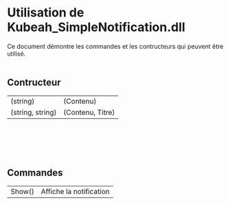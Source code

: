 <h1>Utilisation de Kubeah_SimpleNotification.dll</h1>
Ce document démontre les commandes et les contructeurs qui peuvent être utilisé.
<br></br>

<h2>Contructeur</h2>
<table>
   <tr>
       <td>(string)</td>
       <td>(Contenu)</td>
   </tr>
   <tr>
       <td>(string, string)</td>
       <td>(Contenu, Titre)</td>
   </tr>
</table>
<br></br>
<br></br>
<h2>Commandes</h2>
<table>
   <tr>
       <td>Show()</td>
       <td>Affiche la notification</td>
   </tr>
</table>
